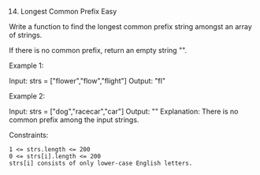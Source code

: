 <!-- ┏━┓╻  ╻     ┏━┓┏┓ ┏━┓╻ ╻╺┳╸ -->
<!-- ┣━┫┃  ┃     ┣━┫┣┻┓┃ ┃┃ ┃ ┃  -->
<!-- ╹ ╹┗━╸┗━╸   ╹ ╹┗━┛┗━┛┗━┛ ╹  -->
<!-- ╻  ┏━┓┏┓╻┏━╸┏━╸┏━┓╺┳╸┏━╸┏━┓┏┳┓┏┳┓┏━┓┏┓╻┏━┓┏━┓┏━╸┏━╸╻╻ ╻ -->
<!-- ┃  ┃ ┃┃┗┫┃╺┓┣╸ ┗━┓ ┃ ┃  ┃ ┃┃┃┃┃┃┃┃ ┃┃┗┫┣━┛┣┳┛┣╸ ┣╸ ┃┏╋┛ -->
<!-- ┗━╸┗━┛╹ ╹┗━┛┗━╸┗━┛ ╹ ┗━╸┗━┛╹ ╹╹ ╹┗━┛╹ ╹╹  ╹┗╸┗━╸╹  ╹╹ ╹ -->

14. Longest Common Prefix
    Easy

Write a function to find the longest common prefix string amongst an array of strings.

If there is no common prefix, return an empty string "".

Example 1:

Input: strs = ["flower","flow","flight"]
Output: "fl"

Example 2:

Input: strs = ["dog","racecar","car"]
Output: ""
Explanation: There is no common prefix among the input strings.

Constraints:

    1 <= strs.length <= 200
    0 <= strs[i].length <= 200
    strs[i] consists of only lower-case English letters.

<!-- ===================================================================== -->
